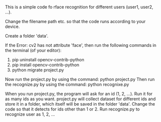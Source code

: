 This is a simple code fo rface recognition for different users (user1, user2, ...).

Change the filename path etc. so that the code runs according to your device.

Create a folder 'data'.

If the Error: cv2 has not attribute 'face', then run the following commands in the terminal (of your editor):

1) pip uninstall opencv-contrib-python
2) pip install opencv-contrib-python
3) python migrate project.py

Now run the project.py by using the command: python project.py
Then run the recognize.py by using the command: python recognixe.py

When you run project.py, the program will ask for an id (1, 2, ...).
Run it for as many ids as you want.
project.py will collect dataset for different ids and store it in a folder, which itself will be saved in the folder 'data'.
Change the code so that it detects for ids other than 1 or 2.
Run recognize.py to recognize user as 1, 2, ...

